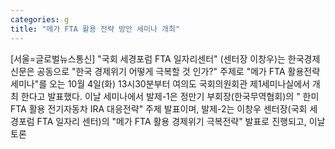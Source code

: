 ```yaml
---
categories: g
title: "메가 FTA 활용 전략 방안 세미나 개최"
---
```

[서울=글로벌뉴스통신] "국회 세경포럼 FTA 일자리센터" (센터장 이창우)는 한국경제신문은 공동으로 "한국 경제위기 어떻게 극복할 것 인가?" 주제로 "메가 FTA 활용전략 세미나"를 오는 10월 4일(화) 13시30분부터 여의도 국회의원회관 제1세미나실에서 개최 한다고 발표했다. 이날 세미나에서 발제-1은 정만기 부회장(한국무역협회)의 " 한미 FTA 활용 전기자동차 IRA 대응전략" 주제 발표이며, 발제-2는 이창우 센터장(국회 세경포럼 FTA 일자리 센터)의 "메가 FTA 활용 경제위기 극복전략" 발표로 진행되고, 이날 토론